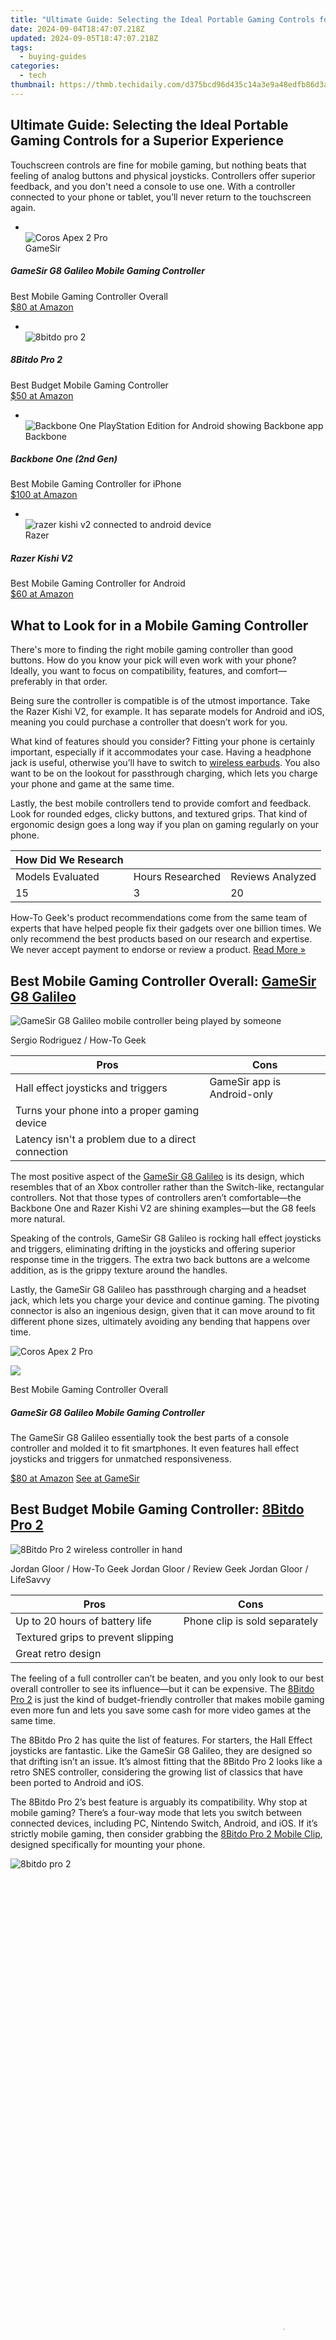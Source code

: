 ```yaml
---
title: "Ultimate Guide: Selecting the Ideal Portable Gaming Controls for a Superior Experience"
date: 2024-09-04T18:47:07.218Z
updated: 2024-09-05T18:47:07.218Z
tags:
  - buying-guides
categories:
  - tech
thumbnail: https://thmb.techidaily.com/d375bcd96d435c14a3e9a48edfb86d3a2995018c383247bac69b40f31de6e4df.jpg
---
```


## Ultimate Guide: Selecting the Ideal Portable Gaming Controls for a Superior Experience

Touchscreen controls are fine for mobile gaming, but nothing beats that feeling of analog buttons and physical joysticks. Controllers offer superior feedback, and you don't need a console to use one. With a controller connected to your phone or tablet, you’ll never return to the touchscreen again.

* [](https://www.amazon.com/GameSir-Galileo-Controller-Android-Gamepad-Joysticks/dp/B0CSXVQ3NZ?tag=hotoge-20&ascsubtag=UUhtgUeUpU2004345&asc%5Frefurl=https%3A%2F%2Fwww.howtogeek.com%2Fbest-controllers-for-mobile-gaming%2F&asc%5Fcampaign=Commerce)  
![Coros Apex 2 Pro](https://static1.howtogeekimages.com/wordpress/wp-content/uploads/2024/02/coros-apex-2-pro.png)  
GameSir  
#####  GameSir G8 Galileo Mobile Gaming Controller  
Best Mobile Gaming Controller Overall  
[$80 at Amazon](https://www.amazon.com/GameSir-Galileo-Controller-Android-Gamepad-Joysticks/dp/B0CSXVQ3NZ?tag=hotoge-20&ascsubtag=UUhtgUeUpU2004345&asc%5Frefurl=https%3A%2F%2Fwww.howtogeek.com%2Fbest-controllers-for-mobile-gaming%2F&asc%5Fcampaign=Commerce)
* [](https://www.amazon.com/dp/B0CSPH1JYV?tag=hotoge-20&ascsubtag=UUhtgUeUpU2004345&asc%5Frefurl=https%3A%2F%2Fwww.howtogeek.com%2Fbest-controllers-for-mobile-gaming%2F&asc%5Fcampaign=Commerce)  
![8bitdo pro 2](https://static1.howtogeekimages.com/wordpress/wp-content/uploads/2023/12/8bitdo-pro-2.png)  
#####  8Bitdo Pro 2  
Best Budget Mobile Gaming Controller  
[$50 at Amazon](https://www.amazon.com/dp/B0CSPH1JYV?tag=hotoge-20&ascsubtag=UUhtgUeUpU2004345&asc%5Frefurl=https%3A%2F%2Fwww.howtogeek.com%2Fbest-controllers-for-mobile-gaming%2F&asc%5Fcampaign=Commerce)
* [](https://www.amazon.com/BACKBONE-Mobile-Gaming-Controller-Android-iOS/dp/B0CCT2LWT8?tag=hotoge-20&ascsubtag=UUhtgUeUpU2004345&asc%5Frefurl=https%3A%2F%2Fwww.howtogeek.com%2Fbest-controllers-for-mobile-gaming%2F&asc%5Fcampaign=Commerce)  
![Backbone One PlayStation Edition for Android showing Backbone app](https://static1.howtogeekimages.com/wordpress/wp-content/uploads/2023/09/ocase.png)  
Backbone  
#####  Backbone One (2nd Gen)  
Best Mobile Gaming Controller for iPhone  
[$100 at Amazon](https://www.amazon.com/BACKBONE-Mobile-Gaming-Controller-Android-iOS/dp/B0CCT2LWT8?tag=hotoge-20&ascsubtag=UUhtgUeUpU2004345&asc%5Frefurl=https%3A%2F%2Fwww.howtogeek.com%2Fbest-controllers-for-mobile-gaming%2F&asc%5Fcampaign=Commerce)
* [](https://www.amazon.com/dp/B0B16NGTCT?tag=hotoge-20&ascsubtag=UUhtgUeUpU2004345&asc%5Frefurl=https%3A%2F%2Fwww.howtogeek.com%2Fbest-controllers-for-mobile-gaming%2F&asc%5Fcampaign=Commerce)  
![razer kishi v2 connected to android device](https://static1.howtogeekimages.com/wordpress/wp-content/uploads/2024/07/razer-kishi-v2-connected-to-android-device.png)  
Razer  
#####  Razer Kishi V2  
Best Mobile Gaming Controller for Android  
[$60 at Amazon](https://www.amazon.com/dp/B0B16NGTCT?tag=hotoge-20&ascsubtag=UUhtgUeUpU2004345&asc%5Frefurl=https%3A%2F%2Fwww.howtogeek.com%2Fbest-controllers-for-mobile-gaming%2F&asc%5Fcampaign=Commerce)

##  What to Look for in a Mobile Gaming Controller

 There's more to finding the right mobile gaming controller than good buttons. How do you know your pick will even work with your phone? Ideally, you want to focus on compatibility, features, and comfort—preferably in that order.

 Being sure the controller is compatible is of the utmost importance. Take the Razer Kishi V2, for example. It has separate models for Android and iOS, meaning you could purchase a controller that doesn’t work for you.

 What kind of features should you consider? Fitting your phone is certainly important, especially if it accommodates your case. Having a headphone jack is useful, otherwise you’ll have to switch to [wireless earbuds](https://ios-unlock.techidaily.com/locked-out-of-apple-iphone-xs-max-5-ways-to-get-into-a-locked-apple-iphone-xs-max-by-drfone-ios/). You also want to be on the lookout for passthrough charging, which lets you charge your phone and game at the same time.

 Lastly, the best mobile controllers tend to provide comfort and feedback. Look for rounded edges, clicky buttons, and textured grips. That kind of ergonomic design goes a long way if you plan on gaming regularly on your phone.

| **How Did We Research** |                  |                  |
| ----------------------- | ---------------- | ---------------- |
| Models Evaluated        | Hours Researched | Reviews Analyzed |
| 15                      | 3                | 20               |

 How-To Geek's product recommendations come from the same team of experts that have helped people fix their gadgets over one billion times. We only recommend the best products based on our research and expertise. We never accept payment to endorse or review a product. [Read More »](https://win-howtos.techidaily.com/resolving-unresponsive-mousepad-problems-on-windows-systems-windows-7810/) 

##  Best Mobile Gaming Controller Overall: [GameSir G8 Galileo](https://www.amazon.com/GameSir-G8-Galileo-Controller-Joysticks/dp/B0CM3C9HRG?tag=hotoge-20&ascsubtag=UUhtgUeUpU2004345&asc%5Frefurl=https%3A%2F%2Fwww.howtogeek.com%2Fbest-controllers-for-mobile-gaming%2F&asc%5Fcampaign=Commerce) 

![GameSir G8 Galileo mobile controller being played by someone](https://static1.howtogeekimages.com/wordpress/wp-content/uploads/wm/2024/02/53377539428_9bf62b7e4a_o-1.jpg) 

Sergio Rodriguez / How-To Geek

| Pros                                               | Cons                        |
| -------------------------------------------------- | --------------------------- |
| Hall effect joysticks and triggers                 | GameSir app is Android-only |
| Turns your phone into a proper gaming device       |                             |
| Latency isn't a problem due to a direct connection |                             |

 The most positive aspect of the [GameSir G8 Galileo](https://www.amazon.com/GameSir-G8-Galileo-Controller-Joysticks/dp/B0CM3C9HRG?tag=hotoge-20&ascsubtag=UUhtgUeUpU2004345&asc%5Frefurl=https%3A%2F%2Fwww.howtogeek.com%2Fbest-controllers-for-mobile-gaming%2F&asc%5Fcampaign=Commerce) is its design, which resembles that of an Xbox controller rather than the Switch-like, rectangular controllers. Not that those types of controllers aren’t comfortable—the Backbone One and Razer Kishi V2 are shining examples—but the G8 feels more natural.

 Speaking of the controls, GameSir G8 Galileo is rocking hall effect joysticks and triggers, eliminating drifting in the joysticks and offering superior response time in the triggers. The extra two back buttons are a welcome addition, as is the grippy texture around the handles.

 Lastly, the GameSir G8 Galileo has passthrough charging and a headset jack, which lets you charge your device and continue gaming. The pivoting connector is also an ingenious design, given that it can move around to fit different phone sizes, ultimately avoiding any bending that happens over time.

![Coros Apex 2 Pro](https://static1.howtogeekimages.com/wordpress/wp-content/uploads/2024/02/coros-apex-2-pro.png) 

![](https://static1.howtogeekimages.com/wordpresshttps://static0.howtogeekimages.com/wordpress/wp-content/uploads/2024/01/htg-best-of-2024-1.png) 

Best Mobile Gaming Controller Overall

#####  GameSir G8 Galileo Mobile Gaming Controller

The GameSir G8 Galileo essentially took the best parts of a console controller and molded it to fit smartphones. It even features hall effect joysticks and triggers for unmatched responsiveness.

[$80 at Amazon](https://www.amazon.com/GameSir-Galileo-Controller-Android-Gamepad-Joysticks/dp/B0CSXVQ3NZ?tag=hotoge-20&ascsubtag=UUhtgUeUpU2004345&asc%5Frefurl=https%3A%2F%2Fwww.howtogeek.com%2Fbest-controllers-for-mobile-gaming%2F&asc%5Fcampaign=Commerce) [See at GameSir](https://www.gamesir.hk/products/gamesir-g8-galileo) 

##  Best Budget Mobile Gaming Controller: [8Bitdo Pro 2](https://www.amazon.com/dp/B0CSPH1JYV?tag=hotoge-20&ascsubtag=UUhtgUeUpU2004345&asc%5Frefurl=https%3A%2F%2Fwww.howtogeek.com%2Fbest-controllers-for-mobile-gaming%2F&asc%5Fcampaign=Commerce) 

![8Bitdo Pro 2 wireless controller in hand](https://static1.howtogeekimages.com/wordpress/wp-content/uploads/2023/04/52747881260_dc28f8fe69_o.jpg) 

Jordan Gloor / How-To Geek Jordan Gloor / Review Geek Jordan Gloor / LifeSavvy

| Pros                               | Cons                          |
| ---------------------------------- | ----------------------------- |
| Up to 20 hours of battery life     | Phone clip is sold separately |
| Textured grips to prevent slipping |                               |
| Great retro design                 |                               |

 The feeling of a full controller can’t be beaten, and you only look to our best overall controller to see its influence—but it can be expensive. The [8Bitdo Pro 2](https://www.amazon.com/dp/B0CSPH1JYV?tag=hotoge-20&ascsubtag=UUhtgUeUpU2004345&asc%5Frefurl=https%3A%2F%2Fwww.howtogeek.com%2Fbest-controllers-for-mobile-gaming%2F&asc%5Fcampaign=Commerce) is just the kind of budget-friendly controller that makes mobile gaming even more fun and lets you save some cash for more video games at the same time.

 The 8Bitdo Pro 2 has quite the list of features. For starters, the Hall Effect joysticks are fantastic. Like the GameSir G8 Galileo, they are designed so that drifting isn’t an issue. It’s almost fitting that the 8Bitdo Pro 2 looks like a retro SNES controller, considering the growing list of classics that have been ported to Android and iOS.

 The 8Bitdo Pro 2’s best feature is arguably its compatibility. Why stop at mobile gaming? There’s a four-way mode that lets you switch between connected devices, including PC, Nintendo Switch, Android, and iOS. If it’s strictly mobile gaming, then consider grabbing the [8Bitdo Pro 2 Mobile Clip](https://shop.8bitdo.com/products/8bitdo-mobile-clip-for-pro-2-bluetooth-controller), designed specifically for mounting your phone.

![8bitdo pro 2](https://static1.howtogeekimages.com/wordpress/wp-content/uploads/2023/12/8bitdo-pro-2.png) 

<!-- affiliate ads begin -->
<span id="1516072">
					<video width="864" height="1536" style="cursor:pointer"
           poster="//a.impactradius-go.com/display-clicktoplayimage/1516072.png"
           onclick="if(!this.playClicked){this.play();this.setAttribute('controls',true);this.playClicked=true;}">
	   <source src="//a.impactradius-go.com/display-ad/16446-1516072">
	   <img src="//a.impactradius-go.com/display-clicktoplayimage/1516072.png" style="border: none; height: 100%; width: 100%; object-fit: contain">
	</video>
	<div style="width:540px;text-align:center"><a href="javascript:window.open(decodeURIComponent('https%3A%2F%2Flaganoo.pxf.io%2Fc%2F5597632%2F1516072%2F16446'), '_blank');void(0);">Click here</a></div>
</span>
<img height="0" width="0" src="https://imp.pxf.io/i/5597632/1516072/16446" style="position:absolute;visibility:hidden;" border="0" />
<!-- affiliate ads end -->
![](https://static1.howtogeekimages.com/wordpresshttps://static0.howtogeekimages.com/wordpress/wp-content/uploads/2024/01/htg-best-of-2024-1.png) 

<!-- affiliate ads begin -->
<a href="https://aligracehair.sjv.io/c/5597632/2135375/19272" target="_top" id="2135375">
  <img src="//a.impactradius-go.com/display-ad/19272-2135375" border="0" alt="https://techidaily.com" width="728" height="90"/>
</a>
<img height="0" width="0" src="https://aligracehair.sjv.io/i/5597632/2135375/19272" style="position:absolute;visibility:hidden;" border="0" />
<!-- affiliate ads end -->
Best Budget Mobile Gaming Controller

#####  8Bitdo Pro 2

Not only is the 8Bitdo Pro 2 a fantastic budget pick, it's also one of the best gaming experiences. Grab 8Bitdo's official phone clip and that experience goes truly mobile.

[$50 at Amazon](https://www.amazon.com/dp/B0CSPH1JYV?tag=hotoge-20&ascsubtag=UUhtgUeUpU2004345&asc%5Frefurl=https%3A%2F%2Fwww.howtogeek.com%2Fbest-controllers-for-mobile-gaming%2F&asc%5Fcampaign=Commerce) [See at Best Buy](https://shop-links.co/link/?exclusive=1&publisher_slug=itechdaily19598&url=https%3A%2F%2Fwww.bestbuy.com%2Fsite%2F8bitdo-pro-2-bluetooth-gamepad-gray%2F6475678.p%3FskuId%3D6475678) 

##  Best Mobile Gaming Controller for iPhone: [Backbone One (2nd Gen)](https://www.amazon.com/BACKBONE-Mobile-Gaming-Controller-Android-iOS/dp/B0CCT2LWT8?tag=hotoge-20&ascsubtag=UUhtgUeUpU2004345&asc%5Frefurl=https%3A%2F%2Fwww.howtogeek.com%2Fbest-controllers-for-mobile-gaming%2F&asc%5Fcampaign=Commerce) 

![Backbone One with no phone.](https://static1.howtogeekimages.com/wordpress/wp-content/uploads/wm/2023/09/backbone-one-no-phone.jpg) 

<!-- affiliate ads begin -->
<a href="https://aligracehair.sjv.io/c/5597632/1938721/19272" target="_top" id="1938721">
  <img src="//a.impactradius-go.com/display-ad/19272-1938721" border="0" alt="https://techidaily.com" width="728" height="90"/>
</a>
<img height="0" width="0" src="https://aligracehair.sjv.io/i/5597632/1938721/19272" style="position:absolute;visibility:hidden;" border="0" />
<!-- affiliate ads end -->
Jason Montoya / How-To Geek

| Pros                                             | Cons                  |
| ------------------------------------------------ | --------------------- |
| Buttons have console-like quality and feedback   | Thumbsticks are small |
| Very sturdy bridge                               |                       |
| Choose between Xbox and PlayStation face buttons |                       |

 The 2nd generation of the [Backbone One](https://www.amazon.com/BACKBONE-Mobile-Gaming-Controller-Android-iOS/dp/B0CCT2LWT8?tag=hotoge-20&ascsubtag=UUhtgUeUpU2004345&asc%5Frefurl=https%3A%2F%2Fwww.howtogeek.com%2Fbest-controllers-for-mobile-gaming%2F&asc%5Fcampaign=Commerce) is better than ever, so much so that it’s arguably the best option if you own an iPhone, including the iPhone 15\. Having a USB-C for direct connection eliminates the worry of latency, and if you need to charge your phone, which you will, it supports passthrough charging, too.

 Of course, the Backbone One’s buttons are the crowning jewels here. Both the D-pad and the buttons have the tactile feedback of a dedicated console controller, with notably large, ultra-wide triggers. It makes it incredibly easy to transition to mobile gaming if you’re familiar with consoles.

 Aside from the buttons, the Backbone One’s case support has also been massively improved over the first-generation model. The trick is the magnetic adapter included with the controller, which you'll likely use if your [iPhone case](https://screen-mirroring-recording.techidaily.com/new-discovering-one-platform-play-in-apex-legends-without-cross-play-complications/) is on the bulky side. Ultimately, it means you don't have to sacrifice the protection of your _very_ expensive phone for the sake of relaxation.

![Backbone One PlayStation Edition for Android showing Backbone app](https://static1.howtogeekimages.com/wordpress/wp-content/uploads/2023/09/ocase.png) 

![](https://static1.howtogeekimages.com/wordpresshttps://static0.howtogeekimages.com/wordpress/wp-content/uploads/2024/01/htg-best-of-2024-1.png) 

<!-- affiliate ads begin -->
<a href="https://aligracehair.sjv.io/c/5597632/1880931/19272" target="_top" id="1880931">
  <img src="//a.impactradius-go.com/display-ad/19272-1880931" border="0" alt="https://techidaily.com" width="728" height="90"/>
</a>
<img height="0" width="0" src="https://aligracehair.sjv.io/i/5597632/1880931/19272" style="position:absolute;visibility:hidden;" border="0" />
<!-- affiliate ads end -->
Best Mobile Gaming Controller for iPhone

#####  Backbone One (2nd Gen)

Good-feeling buttons, large triggers, and rounded edges, the Backbone One is a comfortable experience over long hours. Backbone has also greatly improved case support, so you can game without sacrificing protection.

[$100 at Amazon](https://www.amazon.com/BACKBONE-Mobile-Gaming-Controller-Android-iOS/dp/B0CCT2LWT8?tag=hotoge-20&ascsubtag=UUhtgUeUpU2004345&asc%5Frefurl=https%3A%2F%2Fwww.howtogeek.com%2Fbest-controllers-for-mobile-gaming%2F&asc%5Fcampaign=Commerce) [See at Best Buy](https://shop-links.co/link/?exclusive=1&publisher_slug=itechdaily19598&url=https%3A%2F%2Fwww.bestbuy.com%2Fsite%2Fbackbone-one-usb-c-mobile-gaming-controller-for-iphone-15-series-and-android-2nd-generation-black%2F6558725.p%3FskuId%3D6558725) 

<!-- affiliate ads begin -->
<span id="1424531">
					<video width="864" height="NaN" style="cursor:pointer"
           poster="//a.impactradius-go.com/display-clicktoplayimage/1424531.png"
           onclick="if(!this.playClicked){this.play();this.setAttribute('controls',true);this.playClicked=true;}">
	   <source src="//a.impactradius-go.com/display-ad/16446-1424531">
	   <img src="//a.impactradius-go.com/display-clicktoplayimage/1424531.png" style="border: none; height: 100%; width: 100%; object-fit: contain">
	</video>
	<div style="width:540px;text-align:center"><a href="javascript:window.open(decodeURIComponent('https%3A%2F%2Flaganoo.pxf.io%2Fc%2F5597632%2F1424531%2F16446'), '_blank');void(0);">Click here</a></div>
</span>
<img height="0" width="0" src="https://imp.pxf.io/i/5597632/1424531/16446" style="position:absolute;visibility:hidden;" border="0" />
<!-- affiliate ads end -->
##  Best Mobile Gaming Controller for Android: [Razer Kishi V2](https://www.amazon.com/dp/B0B16NGTCT?tag=hotoge-20&ascsubtag=UUhtgUeUpU2004345&asc%5Frefurl=https%3A%2F%2Fwww.howtogeek.com%2Fbest-controllers-for-mobile-gaming%2F&asc%5Fcampaign=Commerce) 

![A Motorola Edge+ inside a Razer Kishi v2 game controller.](https://static1.howtogeekimages.com/wordpress/wp-content/uploads/2023/11/motorola-edge-plus-razer-kishi-v2.JPG) 

Bertel King / How-To Geek

| Pros                                          | Cons                   |
| --------------------------------------------- | ---------------------- |
| Clicky buttons                                | Lacks a headphone jack |
| Rounded edges feel good                       |                        |
| Compact design, making it easy to travel with |                        |

 Touchscreen controls are novel, but the lack of physical feedback is a bummer for gaming. Luckily, the [Razer Kishi V2](https://www.amazon.com/dp/B0B16NGTCT?tag=hotoge-20&ascsubtag=UUhtgUeUpU2004345&asc%5Frefurl=https%3A%2F%2Fwww.howtogeek.com%2Fbest-controllers-for-mobile-gaming%2F&asc%5Fcampaign=Commerce) has a solution: just remap the touchscreen controls to the controller’s buttons. There are even two extra buttons right next to the triggers that you can use to map macrosusing the same Razer Nexus app.

 Speaking of buttons, the clicky feedback of the microswitches is wonderful. You’ll notice it most on the menu buttons, but the triggers have them as well, in addition to being analog. The rounded edges and shape also fit nicely in the hands and there’s a texture underneath to prevent slipping.

 Overall, the Razer Kishi V2 is far sturdier and doesn’t bend nearly as much as the first generation. The bridge is thicker and has a telescopic design, letting you adjust the controller to the size of your phone much easier and quicker than before. There’s even some extra room if your Android has a thicker case.

![razer kishi v2 connected to android device](https://static1.howtogeekimages.com/wordpress/wp-content/uploads/2024/07/razer-kishi-v2-connected-to-android-device.png) 

<!-- affiliate ads begin -->
<a href="https://aligracehair.sjv.io/c/5597632/1934292/19272" target="_top" id="1934292">
  <img src="//a.impactradius-go.com/display-ad/19272-1934292" border="0" alt="https://techidaily.com" width="728" height="90"/>
</a>
<img height="0" width="0" src="https://aligracehair.sjv.io/i/5597632/1934292/19272" style="position:absolute;visibility:hidden;" border="0" />
<!-- affiliate ads end -->
![](https://static1.howtogeekimages.com/wordpresshttps://static0.howtogeekimages.com/wordpress/wp-content/uploads/2024/01/htg-best-of-2024-1.png) 

Best Mobile Gaming Controller for Android

#####  Razer Kishi V2

$60 $100 Save $40 

The Razer Kishi V2 says goodbye to touchscreen controls by letting you map them to the physical buttons. Coupled with a direct connection, latency is a thing of the past.

[$60 at Amazon](https://www.amazon.com/dp/B0B16NGTCT?tag=hotoge-20&ascsubtag=UUhtgUeUpU2004345&asc%5Frefurl=https%3A%2F%2Fwww.howtogeek.com%2Fbest-controllers-for-mobile-gaming%2F&asc%5Fcampaign=Commerce) [See at Walmart](https://www.walmart.com/ip/Razer-Kishi-V2-Mobile-Gaming-Controller-iPhone-Console-Quality-Controls-Universal-Fit-Stream-PC-Xbox-PlayStation-Games-Customizable-Triggers-Ergonomi/407553024) 

<!-- affiliate ads begin -->
<a href="https://aligracehair.sjv.io/c/5597632/2006960/19272" target="_top" id="2006960">
  <img src="//a.impactradius-go.com/display-ad/19272-2006960" border="0" alt="https://techidaily.com" width="728" height="90"/>
</a>
<img height="0" width="0" src="https://aligracehair.sjv.io/i/5597632/2006960/19272" style="position:absolute;visibility:hidden;" border="0" />
<!-- affiliate ads end -->
## FAQ

### What controllers work with my mobile device?

 For controllers, it's on a case-by-case basis. Some controllers, like the GameSir G8 Galileo, support both Android and iOS. Others, like the Razer Kishi V2, have separate models configured for both operating systems.

 What's important is that you read the fine print and double-check the controller supports your operating system and version.

<!-- affiliate ads begin -->
<a href="https://aligracehair.sjv.io/c/5597632/1975807/19272" target="_top" id="1975807">
  <img src="//a.impactradius-go.com/display-ad/19272-1975807" border="0" alt="https://techidaily.com" width="728" height="90"/>
</a>
<img height="0" width="0" src="https://aligracehair.sjv.io/i/5597632/1975807/19272" style="position:absolute;visibility:hidden;" border="0" />
<!-- affiliate ads end -->
### Can I use a PS5 controller with my phone?

 Yes, on Android and iOS! To connect a PS5 controller to your phone (or tablet):

1. Enable Bluetooth on your phone.
2. Press and hold the PS button and the Create button (the three dashes) at the same time.
3. Select the controller from the Bluetooth menu and pair them.

 Alternatively, you can connect your PS5 controller via USB-C cable and directly connect to your phone.

### Can I use an Xbox Core controller with my phone?

 Yes! Just like with PS5 controllers, the Xbox Core controller is supported by Android and iOS:

1. Enable Bluetooth on your phone.
2. Press and hold the pairing button on the Xbox Core controller. It's the little button next to the left bumper.
3. On your phone, select the Xbox Core controller from the Bluetooth menu and pair.

 As with the PS5 controller, you can go for a direct connection too, using a USB cable.

### Will phone controllers also work with tablets?

 It depends on the controller. What you're looking for is a phone controller that connects wirelessly, by Bluetooth, or one that allows you to directly connect via the USB port on the tablet. The 8Bitdo Pro 2, for example, has Bluetooth and can connect to devices using a cable.

<ins class="adsbygoogle"
     style="display:block"
     data-ad-format="autorelaxed"
     data-ad-client="ca-pub-7571918770474297"
     data-ad-slot="1223367746"></ins>



<ins class="adsbygoogle"
     style="display:block"
     data-ad-client="ca-pub-7571918770474297"
     data-ad-slot="8358498916"
     data-ad-format="auto"
     data-full-width-responsive="true"></ins>

<span class="atpl-alsoreadstyle">Also read:</span>
<div><ul>
<li><a href="https://extra-lessons.techidaily.com/new-a-scholarly-treatise-on-directed-user-engagement/"><u>[New] A Scholarly Treatise on Directed User Engagement</u></a></li>
<li><a href="https://extra-information.techidaily.com/new-basketball-enthusiasts-guide-to-online-viewing/"><u>[New] Basketball Enthusiast's Guide to Online Viewing</u></a></li>
<li><a href="https://extra-approaches.techidaily.com/new-maximize-your-experience-with-windows-11-tricks/"><u>[New] Maximize Your Experience with Windows 11 Tricks</u></a></li>
<li><a href="https://facebook-record-videos.techidaily.com/new-the-ultimate-guide-to-free-converting-youtube-videos-to-wav/"><u>[New] The Ultimate Guide to Free Converting YouTube Videos to WAV</u></a></li>
<li><a href="https://tiktok-video-recordings.techidaily.com/new-the-ultimate-guide-to-the-best-and-secret-tiktok-emojis-for-2024/"><u>[New] The Ultimate Guide to the Best & Secret TikTok Emojis for 2024</u></a></li>
<li><a href="https://some-skills.techidaily.com/new-unlock-the-power-of-filmora-for-effective-avi-to-gif-conversion/"><u>[New] Unlock the Power of Filmora for Effective AVI-to-GIF Conversion</u></a></li>
<li><a href="https://youtube-lab.techidaily.com/ed-2024-approved-beginners-bible-to-your-youtube-audio-visual-arsenal/"><u>[Updated] 2024 Approved  Beginner's Bible to Your YouTube Audio-Visual Arsenal</u></a></li>
<li><a href="https://twitter-videos.techidaily.com/updated-2024-approved-recode-video-files-to-audio-outputs/"><u>[Updated] 2024 Approved  Recode Video Files to Audio Outputs</u></a></li>
<li><a href="https://snapchat-videos.techidaily.com/updated-2024-approved-snappy-business-tactics-on-snapchat/"><u>[Updated] 2024 Approved  Snappy Business Tactics on Snapchat</u></a></li>
<li><a href="https://extra-resources.techidaily.com/updated-celestial-wonders-at-your-fingertips-hd-sky-website-guide/"><u>[Updated] Celestial Wonders at Your Fingertips - HD Sky Website Guide</u></a></li>
<li><a href="https://instagram-video-files.techidaily.com/updated-creating-illusionary-settings-with-instagrams-chroma-key-for-2024/"><u>[Updated] Creating Illusionary Settings with Instagram’s Chroma Key for 2024</u></a></li>
<li><a href="https://fox-access.techidaily.com/updated-diving-into-the-digital-splendor-of-nikon-d500/"><u>[Updated] Diving Into the Digital Splendor of Nikon D500</u></a></li>
<li><a href="https://some-knowledge.techidaily.com/updated-innovative-flight-stability-best-gimbals/"><u>[Updated] Innovative Flight Stability  Best Gimbals</u></a></li>
<li><a href="https://some-approaches.techidaily.com/updated-understanding-collective-views-on-vllo/"><u>[Updated] Understanding Collective Views on VLLO</u></a></li>
<li><a href="https://extra-resources.techidaily.com/2024-approved-competitor-cameras-rising-the-ultimate-guide-to-substitutes-for-samsungs-gear-360/"><u>2024 Approved  Competitor Cameras Rising  The Ultimate Guide to Substitutes for Samsung's Gear 360</u></a></li>
<li><a href="https://some-knowledge.techidaily.com/2024-approved-harnessing-google-photos-for-organized-memories/"><u>2024 Approved  Harnessing Google Photos for Organized Memories</u></a></li>
<li><a href="https://facebook-clips.techidaily.com/2024-approved-step-by-step-locating-your-next-social-video-fb-2023/"><u>2024 Approved  Step-by-Step  Locating Your Next Social Video (FB 2023)</u></a></li>
<li><a href="https://buynow-reviews.techidaily.com/apples-itouch-7th-review-mobile-music-interim-solution/"><u>Apple's iTouch 7Th Review: Mobile Music Interim Solution</u></a></li>
<li><a href="https://buynow-reviews.techidaily.com/balancing-bulkiness-with-bandwidth-an-examination-of-netgears-powerline-av-n-model-1200-speed-and-design/"><u>Balancing Bulkiness with Bandwidth: An Examination of Netgear's Powerline AV N Model 1200 Speed and Design.</u></a></li>
<li><a href="https://vp-tips.techidaily.com/beginners-blueprint-mastering-movie-maker-with-windows-8-for-2024/"><u>Beginner's Blueprint  Mastering Movie Maker with Windows 8 for 2024</u></a></li>
<li><a href="https://buynow-reviews.techidaily.com/beyond-increased-capabilities-a-thoughtful-look-at-the-sony-playstation-5/"><u>Beyond Increased Capabilities: A Thoughtful Look at the Sony PlayStation 5</u></a></li>
<li><a href="https://tech-haven.techidaily.com/chatgpt-and-health-crafting-achievable-objectives/"><u>ChatGPT & Health: Crafting Achievable Objectives</u></a></li>
<li><a href="https://buynow-reviews.techidaily.com/comprehensive-analysis-and-review-of-the-second-generation-google-nest-hub-the-missing-piece-a-built-in-camera/"><u>Comprehensive Analysis and Review of the Second Generation Google Nest Hub – The Missing Piece: A Built-In Camera</u></a></li>
<li><a href="https://buynow-reviews.techidaily.com/comprehensive-analysis-of-the-fitbit-versa-2-the-ultimate-health-and-smart-device/"><u>Comprehensive Analysis of the Fitbit Versa 2: The Ultimate Health and Smart Device</u></a></li>
<li><a href="https://buynow-reviews.techidaily.com/comprehensive-review-of-the-affordable-fitbit-versa-lite-excellent-health-tracking-on-budget/"><u>Comprehensive Review of the Affordable Fitbit Versa Lite - Excellent Health Tracking on Budget</u></a></li>
<li><a href="https://buynow-reviews.techidaily.com/comprehensive-samsung-galaxy-watch-active2-analysis-enhanced-connections-and-smart-features/"><u>Comprehensive Samsung Galaxy Watch Active2 Analysis - Enhanced Connections & Smart Features</u></a></li>
<li><a href="https://buynow-reviews.techidaily.com/critical-points-deciding-on-a-refurbished-pc/"><u>Critical Points: Deciding on a Refurbished PC</u></a></li>
<li><a href="https://buynow-reviews.techidaily.com/discover-the-leading-portable-charger-brands-for-your-laptop-this-year/"><u>Discover the Leading Portable Charger Brands for Your Laptop This Year</u></a></li>
<li><a href="https://buynow-reviews.techidaily.com/echo-dot-gen-3-showcase-how-this-small-device-packs-all-the-punch-of-full-size-alexa-units/"><u>Echo Dot (Gen 3) Showcase: How This Small Device Packs All the Punch of Full-Size Alexa Units</u></a></li>
<li><a href="https://buynow-reviews.techidaily.com/edit-raw-images-effortlessly-using-free-powerful-darktable-software-macoslinux-compatible/"><u>Edit RAW Images Effortlessly Using Free, Powerful Darktable Software (macOS/Linux Compatible)</u></a></li>
<li><a href="https://visual-screen-recording.techidaily.com/elevate-your-teams-presence-blur-backdrops-with-expertise/"><u>Elevate Your Teams Presence  Blur Backdrops with Expertise</u></a></li>
<li><a href="https://android-unlock.techidaily.com/everything-you-need-to-know-about-lock-screen-settings-on-your-lava-blaze-2-by-drfone-android/"><u>Everything You Need to Know about Lock Screen Settings on your Lava Blaze 2</u></a></li>
<li><a href="https://buynow-reviews.techidaily.com/experience-enhanced-network-performance-with-the-extollo-lansocket-1500-fast-efficient-and-power-enabling-designs-examined/"><u>Experience Enhanced Network Performance with the Extollo LANSocket 1500 - Fast, Efficient & Power-Enabling Designs Examined</u></a></li>
<li><a href="https://buynow-reviews.techidaily.com/exploring-the-premiere-tech-companies-2024s-best/"><u>Exploring the Premiere Tech Companies: 2024'S Best</u></a></li>
<li><a href="https://bypass-frp.techidaily.com/full-guide-to-bypass-realme-gt-3-frp-by-drfone-android/"><u>Full Guide to Bypass Realme GT 3 FRP</u></a></li>
<li><a href="https://buynow-reviews.techidaily.com/get-a-sharp-picture-the-budget-friendly-kodak-fz53-review/"><u>Get a Sharp Picture: The Budget-Friendly Kodak FZ53 Review</u></a></li>
<li><a href="https://fake-location.techidaily.com/how-to-fix-my-honor-90-pro-location-is-wrong-drfone-by-drfone-virtual-android/"><u>How to Fix My Honor 90 Pro Location Is Wrong | Dr.fone</u></a></li>
<li><a href="https://facebook-video-content.techidaily.com/in-2024-bridging-games-and-friends-xbox-live-to-facebook-broadcasting/"><u>In 2024, Bridging Games and Friends  Xbox Live to Facebook Broadcasting</u></a></li>
<li><a href="https://some-knowledge.techidaily.com/incorporate-soundtrack-elements-into-premiere-pro-for-2024/"><u>Incorporate Soundtrack Elements Into Premiere Pro for 2024</u></a></li>
<li><a href="https://win-dash.techidaily.com/install-official-iphone-support-software-on-your-windows-11-pc-now/"><u>Install Official iPhone Support Software on Your Windows 11 PC Now!</u></a></li>
<li><a href="https://buynow-reviews.techidaily.com/jabra-talk-45-exploration-impeccable-sound-plus-extended-usage-time/"><u>Jabra Talk 45 Exploration: Impeccable Sound + Extended Usage Time</u></a></li>
<li><a href="https://buynow-reviews.techidaily.com/kindle-or-fire-tablet-discover-their-main-differences-for-a-better-choice/"><u>Kindle or Fire Tablet? Discover Their Main Differences for a Better Choice</u></a></li>
<li><a href="https://buynow-reviews.techidaily.com/make-the-perfect-pick-in-depth-look-at-amazon-fire-and-samsung-tablets/"><u>Make the Perfect Pick: In-Depth Look at Amazon Fire and Samsung Tablets</u></a></li>
<li><a href="https://buynow-reviews.techidaily.com/mastering-the-art-of-self-care-with-garmin-vivosmart-4-a-thorough-review-on-body-battery-levels-and-innovative-stress-detection-capabilities/"><u>Mastering the Art of Self-Care with Garmin Vivosmart #4 - A Thorough Review on Body Battery Levels and Innovative Stress Detection Capabilities</u></a></li>
<li><a href="https://buynow-reviews.techidaily.com/maximizing-gaming-experience-with-proper-ps4-webcam-setup-tips/"><u>Maximizing Gaming Experience with Proper PS4 Webcam Setup Tips</u></a></li>
<li><a href="https://buynow-reviews.techidaily.com/navigating-through-godfall-on-playstation-5-a-tale-of-mediocrity-in-a-promising-franchise/"><u>Navigating Through Godfall on PlayStation 5: A Tale of Mediocrity in a Promising Franchise</u></a></li>
<li><a href="https://buynow-reviews.techidaily.com/neighbor-discovery/"><u>Neighbor Discovery</u></a></li>
<li><a href="https://buynow-reviews.techidaily.com/next-level-efficiency-an-in-depth-look-at-the-razer-blade-stealth-13s-trailblazing-ultrabook-features/"><u>Next-Level Efficiency: An In-Depth Look at the Razer Blade Stealth 13'S Trailblazing Ultrabook Features</u></a></li>
<li><a href="https://facebook-video-content.techidaily.com/online-oasis-video-vault/"><u>Online Oasis Video Vault</u></a></li>
<li><a href="https://hardware-tips.techidaily.com/potential-privacy-risk-ecovacs-robotic-vacs-hidden-surveillance-feature-exposed/"><u>Potential Privacy Risk: Ecovacs Robotic Vac's Hidden Surveillance Feature Exposed</u></a></li>
<li><a href="https://extra-guidance.techidaily.com/prismatic-vistahub-top-tier-unified-4k-screen-systems-for-2024/"><u>Prismatic VistaHub  Top-Tier, Unified 4K Screen Systems for 2024</u></a></li>
<li><a href="https://buynow-reviews.techidaily.com/pro-vs-plus-a-comprehensive-guide-to-the-newest-apple-iphones-iphone-15-and-pro-max/"><u>Pro Vs. Plus: A Comprehensive Guide to the Newest Apple iPhones - iPhone 15 & Pro Max</u></a></li>
<li><a href="https://buynow-reviews.techidaily.com/red-planet-ruckus-enjoyably-chaotic-city-building-adventures-beyond-earths-boundaries/"><u>Red Planet Ruckus: Enjoyably Chaotic City-Building Adventures Beyond Earth's Boundaries</u></a></li>
<li><a href="https://buynow-reviews.techidaily.com/samsung-galaxy-s10e-mastering-miniaturization-without-compromising-on-performance/"><u>Samsung Galaxy S10e: Mastering Miniaturization Without Compromising on Performance</u></a></li>
<li><a href="https://buynow-reviews.techidaily.com/sony-ps-lx310bt-compact-and-contemporary-turntable/"><u>Sony PS-LX310BT - Compact & Contemporary Turntable</u></a></li>
<li><a href="https://unlock-android.techidaily.com/still-using-pattern-locks-with-tecno-tips-tricks-and-helpful-advice-by-drfone-android/"><u>Still Using Pattern Locks with Tecno? Tips, Tricks and Helpful Advice</u></a></li>
<li><a href="https://buynow-reviews.techidaily.com/the-alluring-and-agile-dell-xps-13-7390-an-in-depth-look-at-this-remarkable-2-in-1-laptop/"><u>The Alluring and Agile Dell XPS 13 (7390): An In-Depth Look at This Remarkable 2-in-1 Laptop</u></a></li>
<li><a href="https://buynow-reviews.techidaily.com/the-complete-breakdown-of-the-garmin-vivosmart-4-your-go-to-source-for-battery-and-stress-insights/"><u>The Complete Breakdown of the Garmin Vivosmart 4 – Your Go-To Source for Battery and Stress Insights</u></a></li>
<li><a href="https://buynow-reviews.techidaily.com/the-ultimate-amazonbasics-flat-antenna-review-for-economical-free-to-air-tv-enthusiasts/"><u>The Ultimate AmazonBasics Flat Antenna Review for Economical Free-to-Air TV Enthusiasts</u></a></li>
<li><a href="https://extra-tips.techidaily.com/top-heavy-lift-uavs-for-global-industrial-use/"><u>Top Heavy-Lift UAVs for Global Industrial Use</u></a></li>
<li><a href="https://buynow-reviews.techidaily.com/top-long-distance-wifi-routers-buyers-guide/"><u>Top Long-Distance WiFi Routers : Buyer's Guide</u></a></li>
<li><a href="https://buynow-reviews.techidaily.com/top-pet-tracker-reviews-unveiling-petcube-wonders/"><u>Top Pet Tracker Reviews: Unveiling Petcube Wonders</u></a></li>
<li><a href="https://buynow-reviews.techidaily.com/ultimate-review-best-ups-battery-backups-on-the-market/"><u>Ultimate Review: Best UPS Battery Backups on the Market</u></a></li>
<li><a href="https://buynow-reviews.techidaily.com/unleash-your-potential-with-cubefits-revolutionary-terramat-a-thorough-user-analysis/"><u>Unleash Your Potential with CubeFit's Revolutionary TerraMat - A Thorough User Analysis</u></a></li>
<li><a href="https://buynow-reviews.techidaily.com/unlocking-the-potential-of-apples-best-ever-value-ipad-8th-gen-102-inch-a-complete-review/"><u>Unlocking the Potential of Apple’s Best-Ever Value iPad (8Th Gen - 10.2 Inch): A Complete Review</u></a></li>
<li><a href="https://buynow-reviews.techidaily.com/unveiling-2024s-elite-technology-titans-top-pc-makers-reviewed/"><u>Unveiling 2024'S Elite Technology Titans: Top PC Makers Reviewed</u></a></li>
<li><a href="https://buynow-reviews.techidaily.com/unveiling-the-secrets-to-a-flawlessly-connected-home-the-netgear-nighthawk-x4-wi-fi-mesh-extender-testimony/"><u>Unveiling the Secrets to a Flawlessly Connected Home: The Netgear Nighthawk X4 Wi-Fi Mesh Extender Testimony</u></a></li>
<li><a href="https://youtube-videos.techidaily.com/unveiling-youtubes-earnings-blueprint/"><u>Unveiling YouTube’s Earnings Blueprint</u></a></li>
<li><a href="https://buynow-reviews.techidaily.com/watching-fun-unfold-the-arrival-of-nickwatch-on-american-screens-during-the-kid-focused-event/"><u>Watching Fun Unfold: The Arrival of NickWatch on American Screens During the Kid-Focused Event</u></a></li>
<li><a href="https://buynow-reviews.techidaily.com/x-chairs-x4-office-chair-review-the-prime-pick-for-long-work-hours/"><u>X-Chair's X4 Office Chair Review – The Prime Pick for Long Work Hours</u></a></li>
</ul></div>
